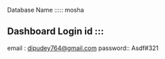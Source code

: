 

Database Name ::::: mosha

Dashboard Login id :::
-------------------------
email : dipudey764@gmail.com
password:: Asdf#321
